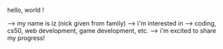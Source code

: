 hello, world !

--> my name is iz (nick given from family)
--> i'm interested in --> coding, cs50, web development, game development, etc.
--> i'm excited to share my progress!
